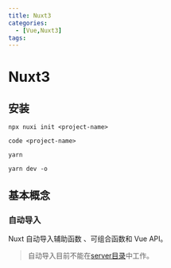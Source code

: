 ```yaml
---
title: Nuxt3
categories:
  - [Vue,Nuxt3]
tags: 
---
```


# Nuxt3

## 安装

`npx nuxi init <project-name>`

`code <project-name>`

`yarn`

`yarn dev -o`

## 基本概念

### 自动导入

Nuxt 自动导入辅助函数 、可组合函数和 Vue API。

> 自动导入目前不能在[server目录](https://nuxt.com.cn/docs/guide/directory-structure/server)中工作。

#### 